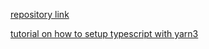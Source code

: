 [repository link](https://gitlab.com/seedium/workflow/live-coding/nodejs)

[tutorial on how to setup typescript with yarn3](https://javascript.plainenglish.io/getting-started-with-yarn-3-and-typescript-125e7b537e6c)
